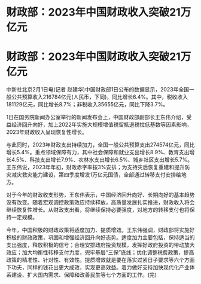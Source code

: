 # 财政部：2023年中国财政收入突破21万亿元

# 财政部：2023年中国财政收入突破21万亿元

中新社北京2月1日电(记者
赵建华)中国财政部1日公布的数据显示，2023年全国一般公共预算收入216784亿元(人民币，下同)，同比增长6.4%。其中，税收收入181129亿元，同比增长8.7%；非税收入35655亿元，同比下降3.7%。

1日在国务院新闻办公室举行的新闻发布会上，中国财政部副部长王东伟介绍，受益经济回升向好，加上2022年实施大规模增值税留抵退税拉低基数等因素影响，2023年财政收入呈现恢复性增长。

与此同时，2023年财政支出持续加力，全国一般公共预算支出274574亿元，同比增长5.4%。重点领域保障有力，其中社会保障和就业支出增长8.9%、教育支出增长4.5%、科技支出增长7.9%、农林水支出增长6.5%、城乡社区支出增长5.7%。王东伟说，2023年年初，财政赤字率按3%安排；为支持灾后恢复重建和提升防灾减灾救灾能力建设，第四季度增发1万亿元国债，全部通过转移支付安排给地方。

对于今年的财政收支形势，王东伟表示，中国经济回升向好、长期向好的基本趋势没有改变。随着宏观调控政策效应持续释放，高质量发展扎实推进，财政收入将会继续恢复性增长。从财政支出看，将继续保持必要强度，对地方的转移支付也将保持一定规模。

今年，中国积极的财政政策将适度加力、提质增效。王东伟强调，财政部将实施好积极的财政政策，巩固和增强经济回升向好态势。适度加力主要包括，保持适当的支出强度，释放积极的信号；合理安排政府投资规模，发挥好政府投资的带动放大效应；加大均衡性转移支付力度，兜牢基层“三保”底线；优化调整税费政策，提高政策的精准性、针对性、有效性。提质增效就是要在落实过紧日子要求等六个方面下功夫，同样的钱花出更大成效，实现更高效益。着力做好支持加快现代化产业体系建设、扩大国内需求、保障和改善民生等七个方面的工作。(完)

